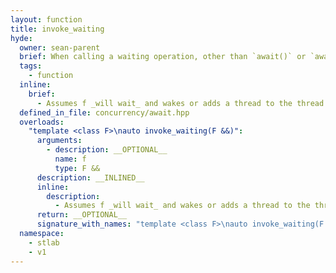 ```yaml
---
layout: function
title: invoke_waiting
hyde:
  owner: sean-parent
  brief: When calling a waiting operation, other than `await()` or `await_for()`, such as directly waiting on a `std::condition_variable`, the waiting operation should be invoked with `invoke_waiting()`. This will ensure that there are enough threads available in the portable default executor pool to resolve any pending dependent tasks. With the other default executors, this operation has no effect. Platform executors have similar capability but are hooked into blocking primitives to directly detect blocking calls.
  tags:
    - function
  inline:
    brief:
      - Assumes f _will wait_ and wakes or adds a thread to the thread pool (to the limit) before invoking f.
  defined_in_file: concurrency/await.hpp
  overloads:
    "template <class F>\nauto invoke_waiting(F &&)":
      arguments:
        - description: __OPTIONAL__
          name: f
          type: F &&
      description: __INLINED__
      inline:
        description:
          - Assumes f _will wait_ and wakes or adds a thread to the thread pool (to the limit) before invoking f.
      return: __OPTIONAL__
      signature_with_names: "template <class F>\nauto invoke_waiting(F && f)"
  namespace:
    - stlab
    - v1
---
```

